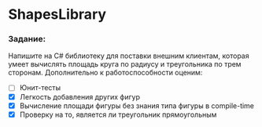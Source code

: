 # ShapesLibrary
### Задание:
Напишите на C# библиотеку для поставки внешним клиентам, которая умеет вычислять площадь круга по радиусу и треугольника по трем сторонам. Дополнительно к работоспособности оценим:
- [ ] Юнит-тесты
- [x] Легкость добавления других фигур
- [x] Вычисление площади фигуры без знания типа фигуры в compile-time
- [x] Проверку на то, является ли треугольник прямоугольным
